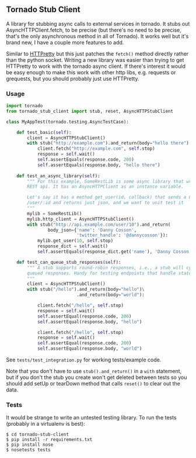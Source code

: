 ## Tornado Stub Client

A library for stubbing async calls to external services in tornado.  It stubs out AsyncHTTPClient.fetch, to be precise (but there's no need to be precise, that's the only asynchronous method in all of Tornado).  It works well but it's brand new, I have a couple more features to add.

Similar to [HTTPretty](https://github.com/gabrielfalcao/HTTPretty) but this just patches the `fetch()` method directly rather than the python socket.  Writing a new library was easier than trying to get HTTPretty to work with the tornado async client.  If there's interest it would be easy enough to make this work with other http libs, e.g. requests or grequests, but you should probably just use HTTPretty.

### Usage

```python
import tornado
from tornado_stub_client import stub, reset, AsyncHTTPStubClient

class MyAppTest(tornado.testing.AsyncTestCase):

    def test_basic(self):
        client = AsyncHTTPStubClient()
        with stub("http://example.com").and_return(body="hello there"):
            client.fetch("http://example.com", self.stop)
            response = self.wait()
            self.assertEquals(response.code, 200)
            self.assertEquals(response.body, "hello there")
            
    def test_an_async_library(self):
        """ For this example, SomeRestLib is some async library that wraps a
        REST api. It has an AsyncHTTPClient as an instance variable.

        Let's say it has a method get_user(id, callback) that sends a GET to
        /user/:id and returns just json, and we want to unit test it
        """
        mylib = SomeRestLib()
        mylib.http_client = AsyncHTTPStubClient() 
        with stub("http://api.example.com/user/10").and_return(
                body_json={'name': 'Danny Cosson',
                           'twitter_handle': '@dannycosson'}):
            mylib.get_user(10, self.stop)
            response_dict = self.wait()
            self.assertEquals(response_dict.get('name'), 'Danny Cosson')

    def test_can_queue_stub_responses(self):
        """ A stub supports round-robin responses, i.e., a stub will cycle through
        queued responses. Handy for testing endpoints that handle state.
        """
        client = AsyncHTTPStubClient()
        with stub("/hello").and_return(body="hello")\
                           .and_return(body="world"):

            client.fetch("/hello", self.stop)
            response = self.wait()
            self.assertEqual(response.code, 200)
            self.assertEqual(response.body, "hello")

            client.fetch("/hello", self.stop)
            response = self.wait()
            self.assertEqual(response.code, 200)
            self.assertEqual(response.body, "world")
```

See `tests/test_integration.py` for working tests/example code.

Note that you don't have to use `stub().and_return()` in a `with` statement, but if you don't the stub you create won't get deleted between tests so you should add setUp or tearDown method that calls `reset()` to clear out the data.

### Tests

It would be strange to write an untested testing library.  To run the tests (probably in a virtualenv is best):

    $ cd tornado-stub-client
    $ pip install -r requirements.txt
    $ pip install nose
    $ nosetests tests

